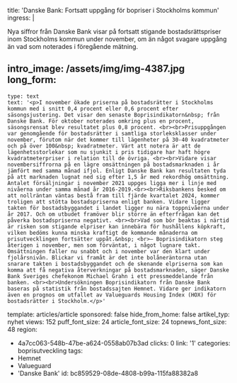 title: 'Danske Bank: Fortsatt uppgång för bopriser i Stockholms kommun'
ingress: |
  <p>Nya siffror från Danske Bank visar på fortsatt stigande bostadsrättspriser inom Stockholms kommun under november, om än något svagare uppgång än vad som noterades i föregående mätning.
  </p>
  
intro_image: /assets/img/img-4387.jpg
long_form:
  -
    type: text
    text: '<p>I november ökade priserna på bostadsrätter i Stockholms kommun med i snitt 0,4 procent eller 0,6 procent efter säsongsjustering. Det visar den senaste Boprisindikatorn&nbsp; från Danske Bank. För oktober noterades omkring plus en procent, säsongsrensat blev resultatet plus 0,8 procent. <br><br>Prisuppgången var genomgående för bostadsrätter i samtliga storleksklasser under november, förutom när det kommer till lägenheter på 30-40 kvadratmeter och på över 100&nbsp; kvadratmeter. Värt att notera är att de lägenhetsstorlekar som nu sjunkit i pris tidigare har haft högre kvadratmeterpriser i relation till de övriga. <br><br>Vidare visar novembersiffrorna på en lägre omsättningen på bostadsmarknaden i år jämfört med samma månad ifjol. Enligt Danske Bank kan resultaten tyda på att marknaden lugnat ned sig efter 1,5 år med rekordhög omsättning. Antalet försäljningar i november 2021 uppges ligga mer i linje med nivåerna under samma månad år 2016-2019.<br><br>Riksbankens besked om att nollräntan väntas bestå fram till fjärde kvartalet 2024, kommer troligen att stötta bostadspriserna enligt banken. Vidare ligger takten för bostadsbyggandet i landet ligger nu nära toppnivåerna under år 2017. Och om utbudet framöver blir större än efterfrågan kan det påverka bostadspriserna negativt. <br><br>Vad som bör beaktas i närtid är risken som stigande elpriser kan innebära för hushållens köpkraft, vilken bedöms kunna minska kraftigt de kommande månaderna om prisutvecklingen fortsätter uppåt.&nbsp; <br>– Boprisindikatorn steg återigen i november, men som förväntat, i något lugnare takt. Omsättningen faller nu snabbt och i november var den klart under fjolårsnivån. Blickar vi framåt är det inte bolåneräntorna utan snarare takten i bostadsbyggandet och de skenande elpriserna som kan komma att få negativa återverkningar på bostadsmarknaden, säger Danske Bank Sveriges chefekonom Michael Grahn i ett pressmeddelande från banken. <br><br>Undersökningen Boprisindikatorn från Danske Bank baseras på statistik från bostadssajten Hemnet. Vidare ger indikatorn även en prognos om utfallet av Valueguards Housing Index (HOX) för bostadsrätter i Stockholm.</p>'
template: articles/article
sponsored: false
hide_from_home: false
artikel_typ: nyhet
views: 152
puff_font_size: 24
article_font_size: 24
topnews_font_size: 48
region:
  - 4a7cc063-548b-47be-a624-0558ab07b3ad
clicks: 0
link: '1'
categories: boprisutveckling
tags:
  - Hemnet
  - Valueguard
  - 'Danske Bank'
id: bc859529-08de-4808-b99a-115fa88382a8
